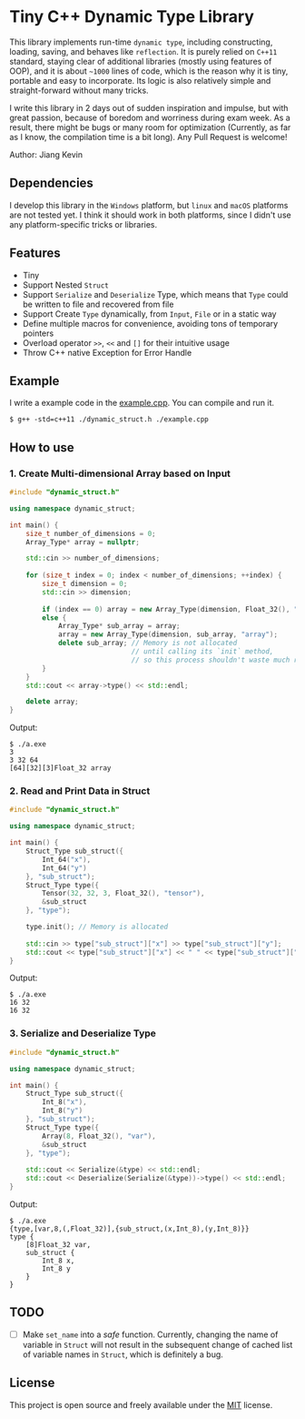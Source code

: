 # Tiny C++ Dynamic Type Library

This library implements run-time `dynamic type`, including constructing, loading, saving, and behaves like `reflection`. It is purely relied on `C++11` standard, staying clear of additional libraries (mostly using features of OOP), and it is about `~1000` lines of code, which is the reason why it is tiny, portable and easy to incorporate. Its logic is also relatively simple and straight-forward without many tricks.

I write this library in 2 days out of sudden inspiration and impulse, but with great passion, because of boredom and worriness during exam week. As a result, there might be bugs or many room for optimization (Currently, as far as I know, the compilation time is a bit long). Any Pull Request is welcome!

Author: Jiang Kevin

## Dependencies

I develop this library in the `Windows` platform, but `linux` and `macOS` platforms are not tested yet. I think it should work in both platforms, since I didn't use any platform-specific tricks or libraries.

## Features
- Tiny
- Support Nested `Struct`
- Support `Serialize` and `Deserialize` Type, which means that `Type` could be written to file and recovered from file
- Support Create `Type` dynamically, from `Input`, `File` or in a static way
- Define multiple macros for convenience, avoiding tons of temporary pointers
- Overload operator `>>`, `<<` and `[]` for their intuitive usage
- Throw C++ native Exception for Error Handle

## Example

I write a example code in the [example.cpp](./example.cpp). You can compile and run it.

```shell
$ g++ -std=c++11 ./dynamic_struct.h ./example.cpp
```

## How to use

### 1. Create Multi-dimensional Array based on Input
```c++
#include "dynamic_struct.h"

using namespace dynamic_struct;

int main() {
    size_t number_of_dimensions = 0;
    Array_Type* array = nullptr;

    std::cin >> number_of_dimensions;
    
    for (size_t index = 0; index < number_of_dimensions; ++index) {
        size_t dimension = 0;
        std::cin >> dimension;
        
        if (index == 0) array = new Array_Type(dimension, Float_32(), "array");
        else {
            Array_Type* sub_array = array;
            array = new Array_Type(dimension, sub_array, "array");
            delete sub_array; // Memory is not allocated 
                              // until calling its `init` method, 
                              // so this process shouldn't waste much resources.
        }
    }
    std::cout << array->type() << std::endl;

    delete array;
}
```

Output:
```shell
$ ./a.exe
3
3 32 64
[64][32][3]Float_32 array
```

### 2. Read and Print Data in Struct
```c++
#include "dynamic_struct.h"

using namespace dynamic_struct;

int main() {
    Struct_Type sub_struct({
        Int_64("x"),
        Int_64("y")
    }, "sub_struct");
    Struct_Type type({
        Tensor(32, 32, 3, Float_32(), "tensor"),
        &sub_struct
    }, "type");

    type.init(); // Memory is allocated
    
    std::cin >> type["sub_struct"]["x"] >> type["sub_struct"]["y"];
    std::cout << type["sub_struct"]["x"] << " " << type["sub_struct"]["y"];
}
```

Output:
```shell
$ ./a.exe
16 32
16 32
```
### 3. Serialize and Deserialize Type
```c++
#include "dynamic_struct.h"

using namespace dynamic_struct;

int main() {
    Struct_Type sub_struct({
        Int_8("x"),
        Int_8("y")
    }, "sub_struct");
    Struct_Type type({
        Array(8, Float_32(), "var"),
        &sub_struct
    }, "type");
    
    std::cout << Serialize(&type) << std::endl;
    std::cout << Deserialize(Serialize(&type))->type() << std::endl;
}
```

Output:
```shell
$ ./a.exe
{type,[var,8,(,Float_32)],{sub_struct,(x,Int_8),(y,Int_8)}}
type {
    [8]Float_32 var,
    sub_struct {
        Int_8 x,
        Int_8 y
    }
}
```

## TODO
- [ ] Make `set_name` into a *safe* function. Currently, changing the name of variable in `Struct` will not result in the subsequent change of cached list of variable names in `Struct`, which is definitely a bug.

## License

This project is open source and freely available under the [MIT](./LICENSE) license.